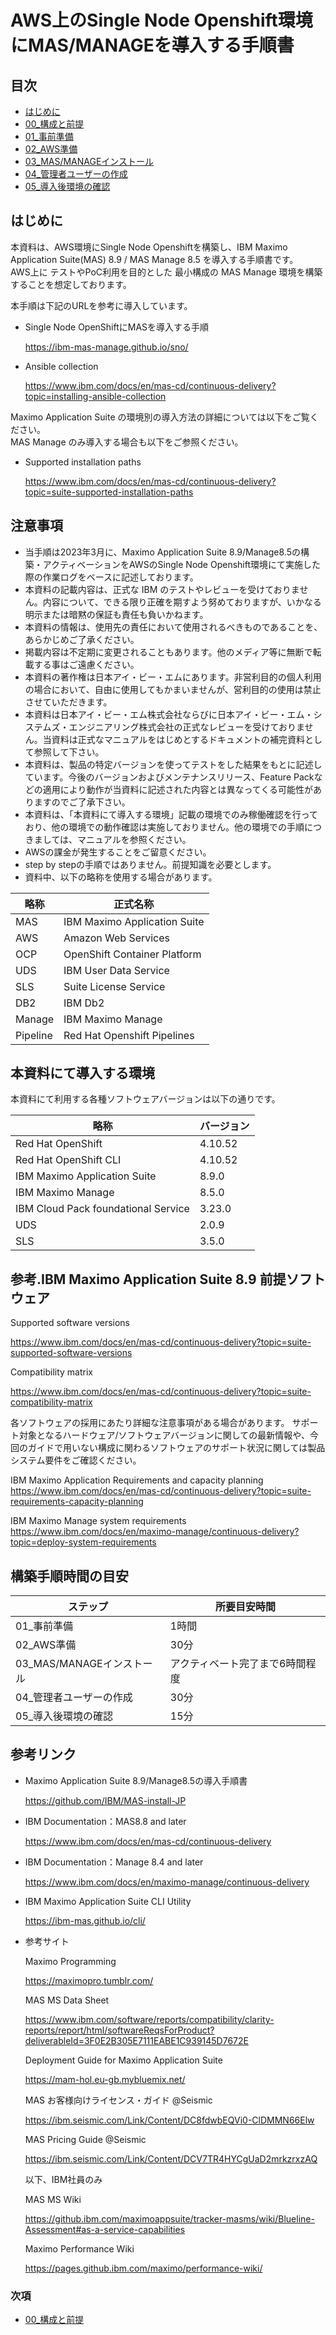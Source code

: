 # AWS上のSingle Node Openshift環境にMAS/MANAGEを導入する手順書

## 目次
- [はじめに](#はじめに)
- [00_構成と前提](00_architecture/index.md)
- [01_事前準備](01_prereqs/index.md)
- [02_AWS準備](02_aws_prepare/index.md)
- [03_MAS/MANAGEインストール](03_manageinstall/index.md)
- [04_管理者ユーザーの作成](04_maxadmin/index.md)
- [05_導入後環境の確認](05_confirm/index.md)
## はじめに
本資料は、AWS環境にSingle Node Openshiftを構築し、IBM Maximo Application Suite(MAS) 8.9 / MAS Manage 8.5 を導入する手順書です。  
AWS上に テストやPoC利用を目的とした 最小構成の MAS Manage 環境を構築することを想定しております。

本手順は下記のURLを参考に導入しています。

* Single Node OpenShiftにMASを導入する手順  

	https://ibm-mas-manage.github.io/sno/

* Ansible collection

	https://www.ibm.com/docs/en/mas-cd/continuous-delivery?topic=installing-ansible-collection

Maximo Application Suite の環境別の導入方法の詳細については以下をご覧ください。  
MAS Manage のみ導入する場合も以下をご参照ください。

* Supported installation paths

	https://www.ibm.com/docs/en/mas-cd/continuous-delivery?topic=suite-supported-installation-paths


## 注意事項
- 当手順は2023年3月に、Maximo Application Suite 8.9/Manage8.5の構築・アクティベーションをAWSのSingle Node Openshift環境にて実施した際の作業ログをベースに記述しております。
- 本資料の記載内容は、正式な IBM のテストやレビューを受けておりません。内容について、できる限り正確を期すよう努めておりますが、いかなる明示または暗黙の保証も責任も負いかねます。
- 本資料の情報は、使用先の責任において使用されるべきものであることを、あらかじめご了承ください。
- 掲載内容は不定期に変更されることもあります。他のメディア等に無断で転載する事はご遠慮ください。
- 本資料の著作権は日本アイ・ビー・エムにあります。非営利目的の個人利用の場合において、自由に使用してもかまいませんが、営利目的の使用は禁止させていただきます。
- 本資料は日本アイ・ビー・エム株式会社ならびに日本アイ・ビー・エム・システムズ・エンジニアリング株式会社の正式なレビューを受けておりません。当資料は正式なマニュアルをはじめとするドキュメントの補完資料として参照して下さい。
- 本資料は、製品の特定バージョンを使ってテストをした結果をもとに記述しています。今後のバージョンおよびメンテナンスリリース、Feature Packなどの適用により動作が当資料に記述された内容とは異なってくる可能性がありますのでご了承下さい。
- 本資料は、「本資料にて導入する環境」記載の環境でのみ稼働確認を行っており、他の環境での動作確認は実施しておりません。他の環境での手順につきましては、マニュアルを参照ください。
- AWSの課金が発生することをご留意ください。
- step by stepの手順ではありません。前提知識を必要とします。
- 資料中、以下の略称を使用する場合があります。

| 略称     | 正式名称                       |
| -------- | ------------------------------ |
| MAS      | IBM Maximo Application Suite   |
| AWS      | Amazon Web Services            |
| OCP      | OpenShift Container Platform   |
| UDS      | IBM User Data Service          |
| SLS      | Suite License Service          |
| DB2      | IBM Db2                        |
| Manage   | IBM Maximo Manage              |
| Pipeline | Red Hat Openshift Pipelines    |

## 本資料にて導入する環境
本資料にて利用する各種ソフトウェアバージョンは以下の通りです。


| 略称                                | バージョン |
| ----------------------------------- | ---------- |
| Red Hat OpenShift                   | 4.10.52    |
| Red Hat OpenShift CLI               | 4.10.52    |
| IBM Maximo Application Suite        | 8.9.0      |
| IBM Maximo Manage                   | 8.5.0      |
| IBM Cloud Pack foundational Service | 3.23.0     |
| UDS                                 | 2.0.9      |
| SLS                                 | 3.5.0      |

## 参考.IBM Maximo Application Suite 8.9 前提ソフトウェア
Supported software versions

https://www.ibm.com/docs/en/mas-cd/continuous-delivery?topic=suite-supported-software-versions

Compatibility matrix

https://www.ibm.com/docs/en/mas-cd/continuous-delivery?topic=suite-compatibility-matrix

各ソフトウェアの採用にあたり詳細な注意事項がある場合があります。
サポート対象となるハードウェア/ソフトウェアバージョンに関しての最新情報や、今回のガイドで用いない構成に関わるソフトウェアのサポート状況に関しては製品システム要件をご確認ください。

IBM Maximo Application Requirements and capacity planning  
https://www.ibm.com/docs/en/mas-cd/continuous-delivery?topic=suite-requirements-capacity-planning

IBM Maximo Manage system requirements  
https://www.ibm.com/docs/en/maximo-manage/continuous-delivery?topic=deploy-system-requirements


## 構築手順時間の目安
| ステップ                  | 所要目安時間                       |
| ------------------------- | ---------------------------------- |
| 01_事前準備               | 1時間                              |
| 02_AWS準備                | 30分                               |
| 03_MAS/MANAGEインストール | アクティベート完了まで6時間程度     |
| 04_管理者ユーザーの作成   | 30分                               |
| 05_導入後環境の確認       | 15分                               |


## 参考リンク

* Maximo Application Suite 8.9/Manage8.5の導入手順書
  
    https://github.com/IBM/MAS-install-JP

* IBM Documentation：MAS8.8 and later
  
	https://www.ibm.com/docs/en/mas-cd/continuous-delivery


* IBM Documentation：Manage 8.4 and later
  
	https://www.ibm.com/docs/en/maximo-manage/continuous-delivery

* IBM Maximo Application Suite CLI Utility
  	
	https://ibm-mas.github.io/cli/


* 参考サイト
  
    Maximo Programming

	https://maximopro.tumblr.com/

	MAS MS Data Sheet

	https://www.ibm.com/software/reports/compatibility/clarity-reports/report/html/softwareReqsForProduct?deliverableId=3F0E2B305E7111EABE1C939145D7672E

	Deployment Guide for Maximo Application Suite

	https://mam-hol.eu-gb.mybluemix.net/


	MAS お客様向けライセンス・ガイド @Seismic

	https://ibm.seismic.com/Link/Content/DC8fdwbEQVi0-ClDMMN66Elw


	MAS Pricing Guide @Seismic

	https://ibm.seismic.com/Link/Content/DCV7TR4HYCgUaD2mrkzrxzAQ

	以下、IBM社員のみ

	MAS MS Wiki 

	https://github.ibm.com/maximoappsuite/tracker-masms/wiki/Blueline-Assessment#as-a-service-capabilities

	Maximo Performance Wiki

	https://pages.github.ibm.com/maximo/performance-wiki/


### 次項
- [00_構成と前提](./00_architecture/index.md)
